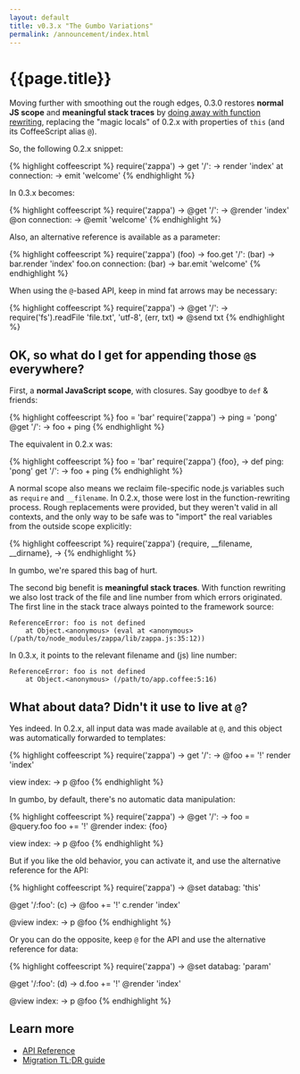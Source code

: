 ```yaml
---
layout: default
title: v0.3.x "The Gumbo Variations"
permalink: /announcement/index.html
---
```


# {{page.title}}

Moving further with smoothing out the rough edges, 0.3.0 restores **normal JS scope** and **meaningful stack traces** by [doing away with function rewriting](https://github.com/mauricemach/zappa/issues/74), replacing the "magic locals" of 0.2.x with properties of `this` (and its CoffeeScript alias `@`).

So, the following 0.2.x snippet:

{% highlight coffeescript %}
require('zappa') ->
  get '/': -> render 'index'
  at connection: -> emit 'welcome'
{% endhighlight %}

In 0.3.x becomes:

{% highlight coffeescript %}
require('zappa') ->
  @get '/': -> @render 'index'
  @on connection: -> @emit 'welcome'
{% endhighlight %}

Also, an alternative reference is available as a parameter:

{% highlight coffeescript %}
require('zappa') (foo) ->
  foo.get '/': (bar) -> bar.render 'index'
  foo.on connection: (bar) -> bar.emit 'welcome'
{% endhighlight %}

When using the `@`-based API, keep in mind fat arrows may be necessary:

{% highlight coffeescript %}
require('zappa') ->
  @get '/': ->
    require('fs').readFile 'file.txt', 'utf-8', (err, txt) =>
      @send txt
{% endhighlight %}

## OK, so what do I get for appending those `@`s everywhere?

First, a **normal JavaScript scope**, with closures. Say goodbye to `def` & friends:

{% highlight coffeescript %}
foo = 'bar'
require('zappa') ->
  ping = 'pong'
  @get '/': -> foo + ping
{% endhighlight %}

The equivalent in 0.2.x was:

{% highlight coffeescript %}
foo = 'bar'
require('zappa') {foo}, ->
  def ping: 'pong'
  get '/': -> foo + ping
{% endhighlight %}

A normal scope also means we reclaim file-specific node.js variables such as `require` and `__filename`. In 0.2.x, those were lost in the function-rewriting process. Rough replacements were provided, but they weren't valid in all contexts, and the only way to be safe was to "import" the real variables from the outside scope explicitly:

{% highlight coffeescript %}
require('zappa') {require, __filename, __dirname}, ->
{% endhighlight %}

In gumbo, we're spared this bag of hurt.

The second big benefit is **meaningful stack traces**. With function rewriting we also lost track of the file and line number from which errors originated. The first line in the stack trace always pointed to the framework source:

    ReferenceError: foo is not defined
        at Object.<anonymous> (eval at <anonymous> (/path/to/node_modules/zappa/lib/zappa.js:35:12))

In 0.3.x, it points to the relevant filename and (js) line number:

    ReferenceError: foo is not defined
        at Object.<anonymous> (/path/to/app.coffee:5:16)

## What about data? Didn't it use to live at `@`?

Yes indeed. In 0.2.x, all input data was made available at `@`, and this object was automatically forwarded to templates:

{% highlight coffeescript %}
require('zappa') ->
  get '/': ->
    @foo += '!'
    render 'index'
  
  view index: -> p @foo
{% endhighlight %}

In gumbo, by default, there's no automatic data manipulation:

{% highlight coffeescript %}
require('zappa') ->
  @get '/': ->
    foo = @query.foo
    foo += '!'
    @render index: {foo}
  
  view index: -> p @foo
{% endhighlight %}

But if you like the old behavior, you can activate it, and use the alternative reference for the API:

{% highlight coffeescript %}
require('zappa') ->
  @set databag: 'this'
  
  @get '/:foo': (c) ->
    @foo += '!'
    c.render 'index'
  
  @view index: -> p @foo
{% endhighlight %}

Or you can do the opposite, keep `@` for the API and use the alternative reference for data:

{% highlight coffeescript %}
require('zappa') ->
  @set databag: 'param'
  
  @get '/:foo': (d) ->
    d.foo += '!'
    @render 'index'
  
  @view index: -> p @foo
{% endhighlight %}

## Learn more

- [API Reference](https://github.com/mauricemach/zappa/blob/master/docs/0.3-gumbo/reference.md)
- [Migration TL;DR guide](https://github.com/mauricemach/zappa/blob/master/docs/0.3-gumbo/migration.md)